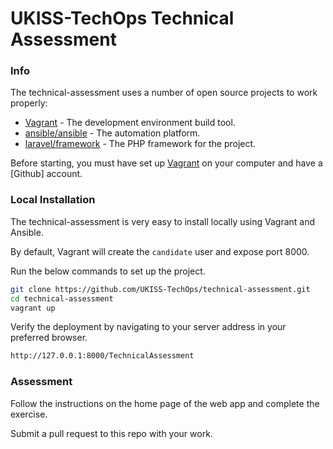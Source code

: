 # UKISS-TechOps Technical Assessment

### Info

The technical-assessment uses a number of open source projects to work properly:

* [Vagrant] - The development environment build tool.
* [ansible/ansible] - The automation platform.
* [laravel/framework] - The PHP framework for the project.

Before starting, you must have set up [Vagrant] on your computer and have a [Github] account.

### Local Installation

The technical-assessment is very easy to install locally using Vagrant and Ansible.

By default, Vagrant will create the `candidate` user and expose port 8000.

Run the below commands to set up the project.

```sh
git clone https://github.com/UKISS-TechOps/technical-assessment.git
cd technical-assessment
vagrant up
```

Verify the deployment by navigating to your server address in your preferred browser.

```sh
http://127.0.0.1:8000/TechnicalAssessment
```

### Assessment

Follow the instructions on the home page of the web app and complete the exercise.

Submit a pull request to this repo with your work.


[//]: # (These are reference links used in the body of this note and get stripped out when the markdown processor does its job.)

   [VirtualBox]: <https://www.virtualbox.org/>
   [Git]: <https://git-scm.com/>
   [Vagrant]: <https://www.vagrantup.com/>
   [ansible/ansible]: <https://github.com/ansible/ansible>
   [laravel/framework]: <https://github.com/laravel/framework>
